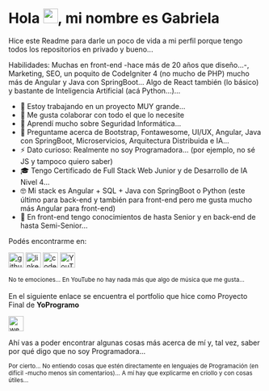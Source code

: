 <h1> Hola <img src="https://github.com/TheDudeThatCode/TheDudeThatCode/blob/master/Assets/Hi.gif" width="29px">, mi nombre es Gabriela</h1>

Hice este Readme para darle un poco de vida a mi perfil porque tengo todos los repositorios en privado y bueno...

Habilidades: Muchas en front-end -hace más de 20 años que diseño...-, Marketing, SEO, un poquito de CodeIgniter 4 (no mucho de PHP) mucho más de Angular y Java con SpringBoot... Algo de React también (lo básico) y bastante de Inteligencia Artificial (acá Python...)... 

- 🔭 Estoy trabajando en un proyecto MUY grande...
- 👯 Me gusta colaborar con todo el que lo necesite 
- 🤔 Aprendí mucho sobre Seguridad Informática... 
- 💬 Preguntame acerca de Bootstrap, Fontawesome, UI/UX, Angular, Java con SpringBoot, Microservicios, Arquitectura Distribuida e IA...
- ⚡ Dato curioso: Realmente no soy Programadora... (por ejemplo, no sé JS y tampoco quiero saber)
- 🎓 Tengo Certificado de Full Stack Web Junior y de Desarrollo de IA Nivel 4...
- 🤓 Mi stack es Angular + SQL + Java con SpringBoot o Python (este último para back-end y también para front-end pero me gusta mucho más Angular para front-end)
- 🧠 En front-end tengo conocimientos de hasta Senior y en back-end de hasta Semi-Senior...  

Podés encontrarme en:

[<img src='https://cdn.jsdelivr.net/npm/simple-icons@3.0.1/icons/github.svg' alt='github' height='30'>](https://github.com/simja82)  [<img src='https://cdn.jsdelivr.net/npm/simple-icons@3.0.1/icons/linkedin.svg' alt='linkedin' height='30'>](https://www.linkedin.com/in/simja82/)  [<img src='https://cdn.jsdelivr.net/npm/simple-icons@3.0.1/icons/codepen.svg' alt='codepen' height='30'>](https://codepen.io/simja82)  [<img src='https://cdn.jsdelivr.net/npm/simple-icons@3.0.1/icons/youtube.svg' alt='YouTube' height='30'>](https://www.youtube.com/simja82)  

<small>No te emociones... En YouTube no hay nada más que algo de música que me gusta...</small>
<br><br>
En el siguiente enlace se encuentra el portfolio que hice como Proyecto Final de **YoProgramo**

[<img src='https://cdn.jsdelivr.net/npm/simple-icons@3.0.1/icons/icloud.svg' alt='website' height='30'>](https://pov-portfolio.web.app/)

Ahí vas a poder encontrar algunas cosas más acerca de mí y, tal vez, saber por qué digo que no soy Programadora...

<small>Por cierto... No entiendo cosas que estén directamente en lenguajes de Programación (en difícil -mucho menos sin comentarios)... A mí hay que explicarme en criollo y con cosas útiles... </small>
